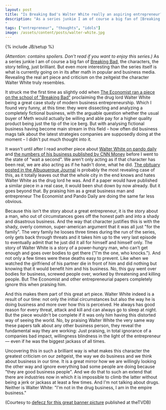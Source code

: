 ```yaml
---
layout: post
title: "Is Breaking Bad's Walter White really an aspiring entrepreneur?"
description: "As a series junkie I am of course a big fan of [Breaking Bad](http://en.wikipedia.org/wiki/Breaking_Bad), the characters, the story telling, just brilliant. But even more interesting than the series itself is what is currently going on in its after math in popular and business media. Revealing the real art piece and criticism on the zeitgeist the character Walter White truly resembles.
"
tags: ["entrepreneur", "thoughts", "idols"]
image: /assets/content/posts/walter-white.jpg
---
```

{% include JB/setup %}

_(Attention: contains spoilers. Don't read if you want to enjoy this series.)_
As a series junkie I am of course a big fan of [Breaking Bad](http://en.wikipedia.org/wiki/Breaking_Bad), the characters, the story telling, just brilliant. But even more interesting than the series itself is what is currently going on in its after math in popular and business media. Revealing the real art piece and criticism on the zeitgeist the character Walter White truly resembles.

It struck me the first time as slightly odd when [The Economist ran a piece on the school of "Breaking Bad"](http://www.economist.com/news/business/21586801-best-show-television-also-first-rate-primer-business-breaking-bad-school) proclaiming the drug lord Walter White being a great case study of modern business entrepreneurship. Which I found very funny, at this time: they were dissecting and analyzing a completely fictional business, with the arguable question whether the usual buyer of Meth would actually be willing and able pay for a higher quality product being just the tip of the ice berg. But with analysing fictional business having become main stream in this field – how often did business mags talk about the latest strategies companies are supposedly doing at the moment – I didn't put much thought into it.

It wasn't until after I read another piece about [Walter White on pando daily](http://pandodaily.com/2013/10/02/walter-white-founder-and-ceo/) and [the numbers of his business published by CNN Money](http://money.cnn.com/2013/09/27/news/economy/breaking-bad-profit/index.html) before I went to the state of "wait a second". We aren't only acting as if that character has been real, we are also acting as if he hadn't done, what he did. [The obituary posted in the Albuquerque Journal](http://dailycaller.com/2013/10/04/rip-walter-white-heisenberg-obit-printed-in-albuquerque-journal/) is probably the most revealing case of this, as it totally leaves out that the whole city in the end knows and hates Walter White as the drug lord he was. And if a paper would have published a similar piece in a real case, it would been shut down by now already. But it goes beyond that. By praising him as a great business man and entrepreneur The Economist and Pando Daily are doing the same far less obvious.

Because this isn't the story about a great entrepreneur, it is the story about a man, who out of circumstances goes off the honest path and into a shady and disastrous business. And the way that character justifies this is with the shady, overly common, super-american argument that it was all just "for the family". The very family he looses three times during the run of the series, only gets back through threats and it takes him up to the very last episode to eventually admit that he just did it all for himself and himself only. The story of Walter White is a story of a power-hungry man, who can't get enough and goes over bodies to get there ("I'm the one, who knocks."). And not only a few times were these deaths easy to prevent. Like when we watched the girlfriend of his partner die in front of him and did nothing but knowing that it would benefit him and his business. No, this guy went over bodies for business, screwed people over, worked by threatening and killing people. But The Economist and other entrepreneurial papers completely ignore this when praising him.

And this makes them part of this great art piece. Walter White indeed is a result of our time: not only the initial circumstances but also the way he is doing business and more over how this is perceived. He always has good reason for every threat, attack and kill and can always go to sleep at night. But the piece wouldn't be complete if it was only him having this distorted way of seeing the world. No, by praising Walter White the very same way these papers talk about any other business person, they reveal the fundamental way they are working: Just praising, in total ignorance of a companies bad impact, willingness blindness in the light of the entrepreneur — even if he was the biggest jackass of all times.

Uncovering this in such a brilliant way is what makes this character the greatest criticism on our zeitgeist, the way we do business and we think about business in our time. It is a great mirror how we are willingly looking the other way and ignore everything bad some people are doing because "they are good business people". And we do that to such an extend that there are industries now in which it is impossible to climb the latter without being a jerk or jackass at least a few times. And I'm not talking about drugs. Neither is Walter White: "I'm not in the drug business, I am in the empire business."

(Courtesy to [defecz for this great banner picture](http://thetvdb.com/index.php?tab=recentbanners&bannertype=fanart&banneruser=159361) published at theTVDB)